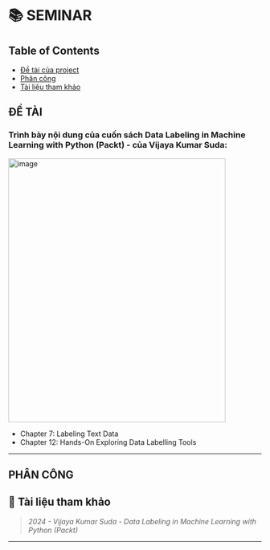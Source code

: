 # 📚 SEMINAR 

## Table of Contents
* [Đề tài của project](#đề-tài)
* [Phân công](#phân-công)
* [Tài liệu tham khảo](#-tài-liệu-tham-khảo)


## ĐỀ TÀI

### Trình bày nội dung của cuốn sách Data Labeling in Machine Learning with Python (Packt) - của Vijaya Kumar Suda:
<img width="432" height="526" alt="image" src="https://github.com/user-attachments/assets/8b533387-e4a3-450d-8503-bd4194e5f7d7" />

- Chapter 7: Labeling Text Data  
- Chapter 12: Hands-On Exploring Data Labelling Tools  

---

## PHÂN CÔNG


## 📖 Tài liệu tham khảo
> *2024 - Vijaya Kumar Suda - Data Labeling in Machine Learning with Python (Packt)*  

---


</div>
